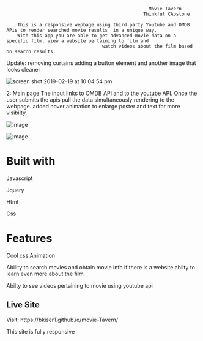                                                         Movie Tavern
                                                      Thinkful CApstone

        This is a responsive wepbage using third party Youtube and OMDB APis to render searched movie results  in a unique way.
        With this app you are able to get advanced movie data on a specific film, view a website pertaining to film and  
                                       watch videos about the film based on search results.



  <p>Update: removing curtains adding a button element and another image that looks cleaner</p>


![screen shot 2019-02-19 at 10 04 54 pm](https://user-images.githubusercontent.com/43221295/53063754-44c35680-3493-11e9-8467-64521863f54c.png)


   2: Main page
    The input links to OMDB API and to the youtube API.
     Once the user submits the apis pull the data simultaneously rendering to the webpage.
     added hover animation to enlarge poster and text for more visibilty.




![image](https://user-images.githubusercontent.com/43221295/50554893-1abe9680-0c91-11e9-8055-f62f99b60369.png)





![image](https://user-images.githubusercontent.com/43221295/50554902-493c7180-0c91-11e9-87a1-732f69aa7ec7.png)




<h1>Built with</h1>


<p>Javascript</p>
<p>Jquery</p>
<p>Html</p>
<p>Css</p>



<h1>Features</h1>


<p>Cool css Animation</p>
<p>Ability to search movies and obtain movie info if there is a website abilty to learn even more about the film</p>
<p>Abilty to see videos pertaining to movie using youtube api</p>

<h2>Live Site</h2>
<p>Visit: https://bkiser1.github.io/movie-Tavern/</p>
<p>This site is fully responsive</p>